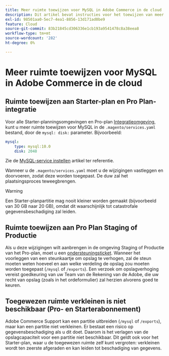 ```yaml
---
title: Meer ruimte toewijzen voor MySQL in Adobe Commerce in de cloud
description: Dit artikel bevat instructies voor het toewijzen van meer ruimte voor MySQL in Adobe Commerce op cloudinfrastructuur.
exl-id: 98501aa0-5ec7-4ea1-8856-13d171ad0be9
feature: Cloud
source-git-commit: 83b21845cd306336e1cb193a9541478c8a38eea8
workflow-type: tm+mt
source-wordcount: '282'
ht-degree: 0%

---
```


# Meer ruimte toewijzen voor MySQL in Adobe Commerce in de cloud


## Ruimte toewijzen aan Starter-plan en Pro Plan-integratie

Voor alle Starter-planningsomgevingen en Pro-plan [Integratieomgeving](/help/announcements/adobe-commerce-announcements/integration-environment-enhancement-request-pro-and-starter.md), kunt u meer ruimte toewijzen voor MySQL in de `.magento/services.yaml` bestand, door de `mysql: disk:` parameter. Bijvoorbeeld:

```yaml
mysql:
    type: mysql:10.0
    disk: 2048
```

Zie de [MySQL-service instellen](https://devdocs.magento.com/guides/v2.3/cloud/project/project-conf-files_services-mysql.html) artikel ter referentie.

Wanneer u de `.magento/services.yaml` moet u de wijzigingen vastleggen en doorvoeren, zodat deze worden toegepast. De duw zal het plaatsingsproces teweegbrengen.

>[!WARNING]
>
>Een Starter-planpartitie mag nooit kleiner worden gemaakt (bijvoorbeeld van 30 GB naar 20 GB), omdat dit waarschijnlijk tot catastrofale gegevensbeschadiging zal leiden.

## Ruimte toewijzen aan Pro Plan Staging of Productie

Als u deze wijzigingen wilt aanbrengen in de omgeving Staging of Productie van het Pro-plan, moet u een [ondersteuningsticket](/help/help-center-guide/help-center/magento-help-center-user-guide.md#merchant-not-displayed). Wanneer het voorleggen van een steunkaartje om opslag te verhogen, zal de steun moeten weten hoeveel en aan welke verdeling de opslag zou moeten worden toegepast (`/mysql` of `/exports`). Een verzoek om opslagverhoging vereist goedkeuring van uw Team van de Rekening van de Adobe, die uw recht van opslag (zoals in het ordeformulier) zal herzien alvorens goed te keuren.

## Toegewezen ruimte verkleinen is niet beschikbaar (Pro- en Starterabonnement)

Adobe Commerce Support kan een partitie uitbreiden (`/mysql` of `/exports`), maar kan een partitie niet verkleinen. Er bestaat een risico op gegevensbeschadiging als u dit doet. Daarom is het verlagen van de opslagcapaciteit voor een partitie niet beschikbaar.
Dit geldt ook voor het Starter-plan, waar u de toegewezen ruimte zelf kunt vergroten: verkleinen wordt ten zeerste afgeraden en kan leiden tot beschadiging van gegevens.
